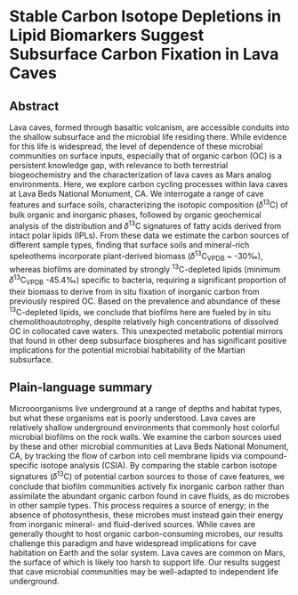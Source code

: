 # Stable Carbon Isotope Depletions in Lipid Biomarkers Suggest Subsurface Carbon Fixation in Lava Caves

## Abstract 
Lava caves, formed through basaltic volcanism, are accessible conduits into the shallow subsurface and the microbial life residing there. While evidence for this life is widespread, the level of dependence of these microbial communities on surface inputs, especially that of organic carbon (OC) is a persistent knowledge gap, with relevance to both terrestrial biogeochemistry and the characterization of lava caves as Mars analog environments. Here, we explore carbon cycling processes within lava caves at Lava Beds National Monument, CA. We interrogate a range of cave features and surface soils, characterizing the isotopic composition (𝛿<sup>13</sup>C) of bulk organic and inorganic phases, followed by organic geochemical analysis of the distribution and 𝛿<sup>13</sup>C signatures of fatty acids derived from intact polar lipids (IPLs). From these data we estimate the carbon sources of different sample types, finding that surface soils and mineral-rich speleothems incorporate plant-derived biomass (𝛿<sup>13</sup>C<sub>VPDB</sub> ~ -30‰), whereas biofilms are dominated by strongly <sup>13</sup>C-depleted lipids (minimum 𝛿<sup>13</sup>C<sub>VPDB</sub> -45.4‰) specific to bacteria, requiring a significant proportion of their biomass to derive from in situ fixation of inorganic carbon from previously respired OC. Based on the prevalence and abundance of these <sup>13</sup>C-depleted lipids, we conclude that biofilms here are fueled by in situ chemolithoautotrophy, despite relatively high concentrations of dissolved OC in collocated cave waters. This unexpected metabolic potential mirrors that found in other deep subsurface biospheres and has significant positive implications for the potential microbial habitability of the Martian subsurface.


## Plain-language summary 
Microoorganisms live underground at a range of depths and habitat types, but what these organisms eat is poorly understood. Lava caves are relatively shallow underground environments that commonly host colorful microbial biofilms on the rock walls. We examine the carbon sources used by these and other microbial communities at Lava Beds National Monument, CA, by tracking the flow of carbon into cell membrane lipids via compound-specific isotope analysis (CSIA). By comparing the stable carbon isotope signatures (𝛿<sup>13</sup>C) of potential carbon sources to those of cave features, we conclude that biofilm communities actively fix inorganic carbon rather than assimilate the abundant organic carbon found in cave fluids, as do microbes in other sample types. This process requires a source of energy; in the absence of photosynthesis, these microbes must instead gain their energy from inorganic mineral- and fluid-derived sources. While caves are generally thought to host organic carbon-consuming microbes, our results challenge this paradigm and have widespread implications for cave habitation on Earth and the solar system. Lava caves are common on Mars, the surface of which is likely too harsh to support life. Our results suggest that cave microbial communities may be well-adapted to independent life underground.